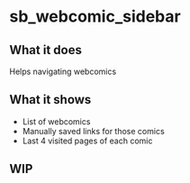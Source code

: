 # sb_webcomic_sidebar

## What it does
Helps navigating webcomics

## What it shows
* List of webcomics
* Manually saved links for those comics
* Last 4 visited pages of each comic

## WIP

